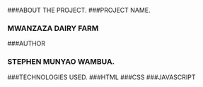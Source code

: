 ###ABOUT THE PROJECT.
###PROJECT NAME.
### MWANZAZA DAIRY FARM
###AUTHOR
### STEPHEN MUNYAO WAMBUA.
###TECHNOLOGIES USED.
###HTML 
###CSS 
###JAVASCRIPT

